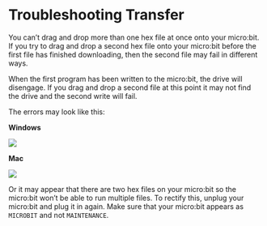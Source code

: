 # Troubleshooting Transfer

You can’t drag and drop more than one hex file at once onto your micro:bit. If
you try to drag and drop a second hex file onto your micro:bit  before the first
file has finished downloading, then the second file may fail in different ways.

When the first program has been written to the micro:bit, the drive will
disengage. If you drag and drop a second file at this point it may not find the
drive and the second write will fail.

The errors may look like this:

**Windows**

![](/makecode-blockeditor/static/mb/device/usb-windows-copy-file-error.jpg)

**Mac**

![](/makecode-blockeditor/static/mb/device/usb-osx-copy-file-error.png)

Or it may appear that there are two hex files on your micro:bit so the micro:bit
won’t be able to run multiple files. To rectify this, unplug your micro:bit and
plug it in again. Make sure that your micro:bit  appears as `MICROBIT` and not
`MAINTENANCE`.
